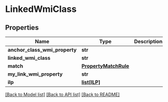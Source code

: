# LinkedWmiClass

## Properties
Name | Type | Description | Notes
------------ | ------------- | ------------- | -------------
**anchor_class_wmi_property** | **str** |  | 
**linked_wmi_class** | **str** |  | 
**match** | [**PropertyMatchRule**](PropertyMatchRule.md) |  | [optional] 
**my_link_wmi_property** | **str** |  | [optional] 
**ilp** | [**list[ILP]**](ILP.md) |  | [optional] 

[[Back to Model list]](../README.md#documentation-for-models) [[Back to API list]](../README.md#documentation-for-api-endpoints) [[Back to README]](../README.md)


